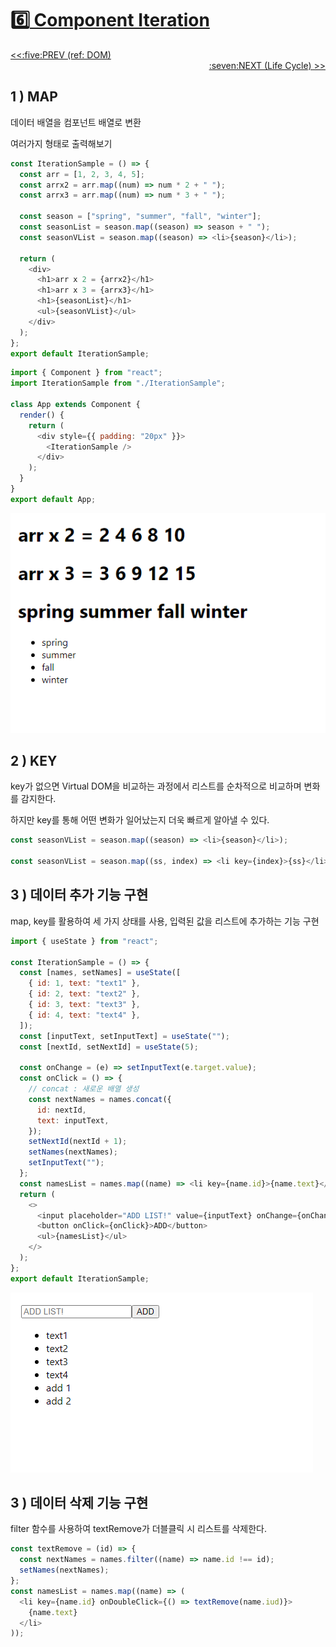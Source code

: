 # :six:[ Component Iteration](https://github.com/yhuj79/Learn_React/blob/master/chap/06_Component_Iteration.md)

<div align="left"><a href='https://github.com/yhuj79/Learn_React/blob/master/chap/05_REF.md'><<:five:PREV (ref: DOM)</a></div>
<div align="right"><a href='https://github.com/yhuj79/Learn_REACT/blob/master/chap/07_LifeCycle.md'>:seven:NEXT (Life Cycle) >></a></div>

## 1 ) MAP

데이터 배열을 컴포넌트 배열로 변환

여러가지 형태로 출력해보기

```javascript
const IterationSample = () => {
  const arr = [1, 2, 3, 4, 5];
  const arrx2 = arr.map((num) => num * 2 + " ");
  const arrx3 = arr.map((num) => num * 3 + " ");

  const season = ["spring", "summer", "fall", "winter"];
  const seasonList = season.map((season) => season + " ");
  const seasonVList = season.map((season) => <li>{season}</li>);

  return (
    <div>
      <h1>arr x 2 = {arrx2}</h1>
      <h1>arr x 3 = {arrx3}</h1>
      <h1>{seasonList}</h1>
      <ul>{seasonVList}</ul>
    </div>
  );
};
export default IterationSample;
```

```javascript
import { Component } from "react";
import IterationSample from "./IterationSample";

class App extends Component {
  render() {
    return (
      <div style={{ padding: "20px" }}>
        <IterationSample />
      </div>
    );
  }
}
export default App;
```

<img src=https://raw.githubusercontent.com/yhuj79/Learn_React/main/md_image/06_Component_Iteration_1.PNG>

## 2 ) KEY

key가 없으면 Virtual DOM을 비교하는 과정에서 리스트를 순차적으로 비교하며 변화를 감지한다.

하지만 key를 통해 어떤 변화가 일어났는지 더욱 빠르게 알아낼 수 있다.

```javascript
const seasonVList = season.map((season) => <li>{season}</li>);

const seasonVList = season.map((ss, index) => <li key={index}>{ss}</li>);
```

## 3 ) 데이터 추가 기능 구현

map, key를 활용하여 세 가지 상태를 사용, 입력된 값을 리스트에 추가하는 기능 구현

```javascript
import { useState } from "react";

const IterationSample = () => {
  const [names, setNames] = useState([
    { id: 1, text: "text1" },
    { id: 2, text: "text2" },
    { id: 3, text: "text3" },
    { id: 4, text: "text4" },
  ]);
  const [inputText, setInputText] = useState("");
  const [nextId, setNextId] = useState(5);

  const onChange = (e) => setInputText(e.target.value);
  const onClick = () => {
    // concat : 새로운 배열 생성
    const nextNames = names.concat({
      id: nextId,
      text: inputText,
    });
    setNextId(nextId + 1);
    setNames(nextNames);
    setInputText("");
  };
  const namesList = names.map((name) => <li key={name.id}>{name.text}</li>);
  return (
    <>
      <input placeholder="ADD LIST!" value={inputText} onChange={onChange} />
      <button onClick={onClick}>ADD</button>
      <ul>{namesList}</ul>
    </>
  );
};
export default IterationSample;
```

<img src=https://raw.githubusercontent.com/yhuj79/Learn_React/main/md_image/06_Component_Iteration_2.PNG>

## 3 ) 데이터 삭제 기능 구현

filter 함수를 사용하여 textRemove가 더블클릭 시 리스트를 삭제한다.

```javascript
const textRemove = (id) => {
  const nextNames = names.filter((name) => name.id !== id);
  setNames(nextNames);
};
const namesList = names.map((name) => (
  <li key={name.id} onDoubleClick={() => textRemove(name.iud)}>
    {name.text}
  </li>
));
```
